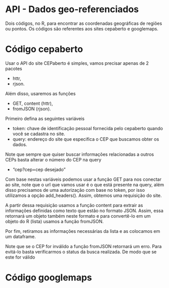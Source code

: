 # API - Dados geo-referenciados
Dois códigos, no R, para encontrar as coordenadas geográficas de regiões ou pontos. Os códigos são referentes aos sites cepaberto e googlemaps.  

# Código cepaberto

Usar o API do site CEPaberto é simples, vamos precisar apenas de 2 pacotes
  - httr,
  - rjson. 

Além disso, usaremos as funções
  - GET, content (httr), 
  - fromJSON (rjson). 
  
Primeiro defina as seguintes variáveis
 - token: chave de identificação pessoal fornecida pelo cepaberto quando você se cadastra no site.
 - query: endereço do site que especifica o CEP que buscamos obter os dados. 
 
Note que sempre que quiser buscar informações relacionadas a outros CEPs basta alterar o número do CEP na query
- “cep?cep=cep desejado”

Com base nestas variáveis podemos usar a função GET para nos conectar ao site, note que o url que vamos usar é o que está presente na query, além disso precisamos de uma autorização com base no token, por isso utilizamos a opção add_headers(). Assim, obtemos uma requisição do site.

A partir dessa requisição usamos a função content para extrair as informações definidas como texto que estão no formato JSON. Assim, essa retornará um objeto também neste formato e para convertê-lo em um objeto do R (lista) usamos a função fromJSON.

Por fim, retiramos as informações necessárias da lista e as colocamos em um dataframe.

Note que se o CEP for inválido a função fromJSON retornará um erro. Para evitá-lo basta verificarmos o status da busca realizada. De modo que se este for válido   

# Código googlemaps
